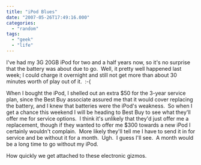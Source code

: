 ```yaml
---
title: "iPod Blues"
date: "2007-05-26T17:49:16.000"
categories: 
  - "random"
tags: 
  - "geek"
  - "life"
---
```


I've had my 3G 20GB iPod for two and a half years now, so it's no surprise that the battery was about due to go.  Well, it pretty well happened last week; I could charge it overnight and still not get more than about 30 minutes worth of play out of it.  :-(

When I bought the iPod, I shelled out an extra $50 for the 3-year service plan, since the Best Buy associate assured me that it would cover replacing the battery, and I knew that batteries were the iPod's weakness.  So when I get a chance this weekend I will be heading to Best Buy to see what they'll offer me for service options.  I think it's unlikely that they'd just offer me a replacement, though if they wanted to offer me $300 towards a new iPod I certainly wouldn't complain.  More likely they'll tell me I have to send it in for service and be without it for a month.  Ugh.  I guess I'll see.  A month would be a long time to go without my iPod.

How quickly we get attached to these electronic gizmos.
